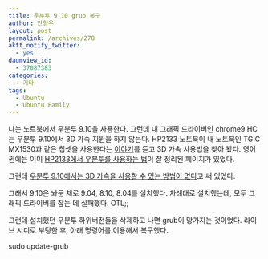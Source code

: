 ```yaml
---
title: 우분투 9.10 grub 복구
author: 안형우
layout: post
permalink: /archives/278
aktt_notify_twitter:
  - yes
daumview_id:
  - 37087383
categories:
  - 기타
tags:
  - Ubuntu
  - Ubuntu Family
---
```

나는 노트북에서 우분투 9.10을 사용한다. 그런데 내 그래픽 드라이버인 chrome9 HC는 우분투 9.10에서 3D 가속 지원을 하지 않는다. HP2133 노트북이 내 노트북인 TGIC MX1530과 같은 칩셋을 사용한다는 <a href="http://www.ubuntu.or.kr/viewtopic.php?p=47451#p47451" target="_blank">이야기</a>를 듣고 3D 가속 사용법을 찾아 봤다. 영어권에는 이미 <a href="https://wiki.ubuntu.com/LaptopTestingTeam/HP2133" target="_blank">HP2133에서 우분투를 사용하는 법</a>이 잘 정리된 페이지가 있었다.

그런데 <a href="http://mytory.textcube.com/entry/via-chrome-9-리눅스-드라이버-설치를-위한-자료들" target="_blank">우분투 9.10에서는 3D 가속을 사용할 수 있는 방법이 없다</a>고 써 있었다.

그래서 9.10은 놔둔 채로 9.04, 8.10, 8.04를 설치했다. 차례대로 설치했는데, 모두 그래픽 드라이버를 잡는 데 실패했다. OTL;;

그런데 설치했던 우분투 하위버전들을 삭제하고 나면 grub이 망가지는 것이었다. 라이브 시디로 부팅한 후, 아래 명령어를 이용해서 복구했다.

sudo update-grub